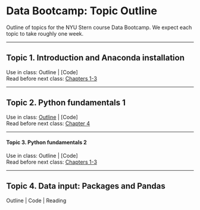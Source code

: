 # Data Bootcamp: Topic Outline


Outline of topics for the NYU Stern course Data Bootcamp.  We expect each topic to take roughly one week.  

---

## Topic 1.  Introduction and Anaconda installation

Use in class: Outline | [Code] <br> Read before next class: [Chapters 1-3](https://davebackus.gitbooks.io/test/content/)


---
## Topic 2.  Python fundamentals 1

Use in class: [Outline](/bootcamp_topic_1) | [Code] <br> Read before next class: [Chapter 4](https://davebackus.gitbooks.io/test/content/)

---
#### Topic 3.  Python fundamentals 2

Use in class: Outline | [Code] <br> Read before next class: [Chapters 1-3](https://davebackus.gitbooks.io/test/content/)



---
## Topic 4.  Data input:  Packages and Pandas

Outline | Code | Reading
